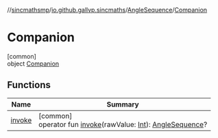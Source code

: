 //[sincmathsmp](../../../../index.md)/[io.github.gallvp.sincmaths](../../index.md)/[AngleSequence](../index.md)/[Companion](index.md)

# Companion

[common]\
object [Companion](index.md)

## Functions

| Name | Summary |
|---|---|
| [invoke](invoke.md) | [common]<br>operator fun [invoke](invoke.md)(rawValue: [Int](https://kotlinlang.org/api/latest/jvm/stdlib/kotlin/-int/index.html)): [AngleSequence](../index.md)? |
